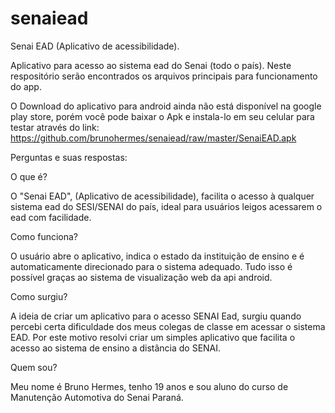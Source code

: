 # senaiead
Senai EAD (Aplicativo de acessibilidade).

Aplicativo para acesso ao sistema ead do Senai (todo o país).
Neste respositório serão encontrados os arquivos principais para funcionamento do app.

O Download do aplicativo para android ainda não está disponível na google play store, porém você pode baixar o Apk e instala-lo em seu celular para testar através do link: https://github.com/brunohermes/senaiead/raw/master/SenaiEAD.apk

Perguntas e suas respostas:

O que é?

O "Senai EAD", (Aplicativo de acessibilidade), facilita o acesso à qualquer sistema ead do SESI/SENAI do país, ideal para usuários leigos acessarem o ead com facilidade.

Como funciona?

O usuário abre o aplicativo, indica o estado da instituição de ensino e é automaticamente direcionado para o sistema adequado. Tudo isso é possível graças ao sistema de visualização web da api android.

Como surgiu?

A ideia de criar um aplicativo para o acesso SENAI Ead, surgiu quando percebi certa dificuldade dos meus colegas de classe em acessar o sistema EAD. Por este motivo resolvi criar um simples aplicativo que facilita o acesso ao sistema de ensino a distância do SENAI.

Quem sou?

Meu nome é Bruno Hermes, tenho 19 anos e sou aluno do curso de Manutenção Automotiva do Senai Paraná.

